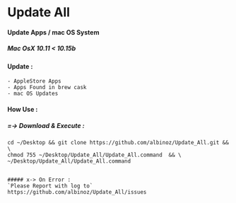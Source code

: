 
# Update All
#### Update Apps / mac OS System
#####  Mac OsX 10.11 < 10.15b


#### Update :
```
- AppleStore Apps
- Apps Found in brew cask
- mac OS Updates
```

#### How Use :

##### =-> Download & Execute :
```
cd ~/Desktop && git clone https://github.com/albinoz/Update_All.git && \
chmod 755 ~/Desktop/Update_All/Update_All.command  && \
~/Desktop/Update_All/Update_All.command


##### x-> On Error :
`Please Report with log to`
https://github.com/albinoz/Update_All/issues
